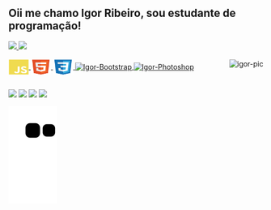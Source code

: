 ## Oii me chamo Igor Ribeiro, sou estudante de programação!
<link rel="stylesheet" href="https://cdn.jsdelivr.net/gh/devicons/devicon@v2.14.0/devicon.min.css">

<div align="left">
  <a href="https://github.com/Bkuste2">
  <img height="180em" src="https://github-readme-stats.vercel.app/api?username=bkuste2&show_icons=true&theme=midnight-purple&include_all_commits=true&count_private=true"/>
  <img height="180em" src="https://github-readme-stats.vercel.app/api/top-langs/?username=bkuste2&layout=compact&langs_count=7&theme=midnight-purple"/>
</div>
<div style="display: inline_block"><br>
  <img align="center" alt="Igor-Js" height="30" width="40" src="https://raw.githubusercontent.com/devicons/devicon/master/icons/javascript/javascript-plain.svg">
  <img align="center" alt="Igor-HTML" height="30" width="40" src="https://raw.githubusercontent.com/devicons/devicon/master/icons/html5/html5-original.svg">
  <img align="center" alt="Igor-CSS" height="30" width="40" src="https://raw.githubusercontent.com/devicons/devicon/master/icons/css3/css3-original.svg">
  <img align="center" alt="Igor-Bootstrap" height="30" width="40" src="https://cdn.jsdelivr.net/gh/devicons/devicon/icons/bootstrap/bootstrap-plain.svg" />
  <img align="center" alt="Igor-Photoshop" height="30" width="40" src="https://cdn.jsdelivr.net/gh/devicons/devicon/icons/photoshop/photoshop-line.svg" />
    
  <img align="right" alt="igor-pic" height="300" src="https://cdn.discordapp.com/attachments/933196017048887377/933200411857395722/eu2.png">
</div>
  
  ##
  
<div> 
  <a href="https://www.instagram.com/igorribeiro632/" target="_blank"><img src="https://img.shields.io/badge/-Instagram-%23E4405F?style=for-the-badge&logo=instagram&logoColor=white" target="_blank"></a>
 <a href="https://www.linkedin.com/in/igor-medeiros-ribeiro" target="_blank"><img src="https://img.shields.io/badge/-LinkedIn-%230077B5?style=for-the-badge&logo=linkedin&logoColor=white" target="_blank"></a> 
  <a href="https://discord.gg/Fh9qv7SF" target="_blank"><img src="https://img.shields.io/badge/Discord-7289DA?style=for-the-badge&logo=discord&logoColor=white" target="_blank"></a> 
 <a href = "mailto:igormr632@gmail.com"><img src="https://img.shields.io/badge/-Gmail-%23333?style=for-the-badge&logo=gmail&logoColor=white" target="_blank"></a>
 
  ![Snake animation](https://github.com/Bkuste2/Bkuste2/blob/output/github-contribution-grid-snake.svg)
 
</div>

